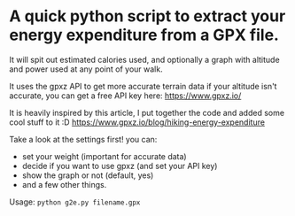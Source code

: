 # A quick python script to extract your energy expenditure from a GPX file.
It will spit out estimated calories used, and optionally a graph with altitude and power used at any point of your walk.

It uses the gpxz API to get more accurate terrain data if your altitude isn't accurate, you can get a free API key here:
https://www.gpxz.io/

It is heavily inspired by this article, I put together the code and added some cool stuff to it :D
https://www.gpxz.io/blog/hiking-energy-expenditure

Take a look at the settings first! you can:
 - set your weight (important for accurate data)
 - decide if you want to use gpxz (and set your API key)
 - show the graph or not (default, yes)
 - and a few other things.

Usage:
```python g2e.py filename.gpx```
